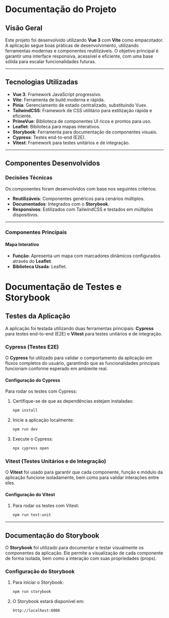 # Documentação do Projeto

## Visão Geral

Este projeto foi desenvolvido utilizando **Vue 3** com **Vite** como empacotador. A aplicação segue boas práticas de desenvolvimento, utilizando ferramentas modernas e componentes reutilizáveis. O objetivo principal é garantir uma interface responsiva, acessível e eficiente, com uma base sólida para escalar funcionalidades futuras.

---

## Tecnologias Utilizadas

- **Vue 3**: Framework JavaScript progressivo.
- **Vite**: Ferramenta de build moderna e rápida.
- **Pinia**: Gerenciamento de estado centralizado, substituindo Vuex.
- **TailwindCSS**: Framework de CSS utilitário para estilização rápida e eficiente.
- **PrimeVue**: Biblioteca de componentes UI ricos e prontos para uso.
- **Leaflet**: Biblioteca para mapas interativos.
- **Storybook**: Ferramenta para documentação de componentes visuais.
- **Cypress**: Testes end-to-end (E2E).
- **Vitest**: Framework para testes unitários e de integração.

---

## Componentes Desenvolvidos

### Decisões Técnicas

Os componentes foram desenvolvidos com base nos seguintes critérios:

- **Reutilizáveis**: Componentes genéricos para cenários múltiplos.
- **Documentados**: Integrados com o **Storybook**.
- **Responsivos**: Estilizados com TailwindCSS e testados em múltiplos dispositivos.

---

### Componentes Principais

#### **Mapa Interativo**

- **Função**: Apresenta um mapa com marcadores dinâmicos configurados através do **Leaflet**.
- **Biblioteca Usada**: Leaflet.

# Documentação de Testes e Storybook

## Testes da Aplicação

A aplicação foi testada utilizando duas ferramentas principais: **Cypress** para testes end-to-end (E2E) e **Vitest** para testes unitários e de integração.

### Cypress (Testes E2E)

O **Cypress** foi utilizado para validar o comportamento da aplicação em fluxos completos do usuário, garantindo que as funcionalidades principais funcionam conforme esperado em ambiente real.

#### Configuração do Cypress

Para rodar os testes com Cypress:

1. Certifique-se de que as dependências estejam instaladas:

   ```bash
   npm install
   ```

2. Inicie a aplicação localmente:

   ```bash
   npm run dev
   ```

3. Execute o Cypress:
   ```bash
   npx cypress open
   ```

### Vitest (Testes Unitários e de Integração)

O **Vitest** foi usado para garantir que cada componente, função e módulo da aplicação funcione isoladamente, bem como para validar interações entre eles.

#### Configuração do Vitest

1. Para rodar os testes com Vitest:

   ```bash
   npm run test:unit
   ```

---

## Documentação do Storybook

O **Storybook** foi utilizado para documentar e testar visualmente os componentes da aplicação. Ele permite a visualização de cada componente de forma isolada, bem como a interação com suas propriedades (props).

### Configuração do Storybook

1. Para iniciar o Storybook:

   ```bash
   npm run storybook
   ```

2. O Storybook estará disponível em:
   ```
   http://localhost:6006
   ```

